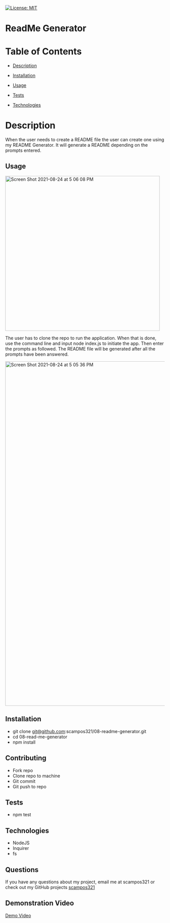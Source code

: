 [![License: MIT](https://img.shields.io/badge/License-MIT-yellow.svg)](https://opensource.org/licenses/MIT)


# ReadMe Generator
# Table of Contents

* [Description](#description)

* [Installation](#installation)

* [Usage](#usage)

* [Tests](#tests)

* [Technologies](#technologies)

# Description
When the user needs to create a README file the user can create one using my README Generator. It will generate a README depending on the prompts entered.

## Usage
<img width="488" alt="Screen Shot 2021-08-24 at 5 06 08 PM" src="https://user-images.githubusercontent.com/85428896/130690491-1dee9483-c86a-4985-bec7-399a9c1f3c7b.png">

The user has to clone the repo to run the application. When that is done, use the command line and input node index.js to initiate the app.
Then enter the prompts as followed. The README file will be generated after all the prompts have been answered.

<img width="1085" alt="Screen Shot 2021-08-24 at 5 05 36 PM" src="https://user-images.githubusercontent.com/85428896/130690927-bfdb752b-d96a-4ade-9fe5-4049881b1380.png">


## Installation
* git clone git@github.com:scampos321/08-readme-generator.git
* cd 08-read-me-generator
* npm install
    
## Contributing
* Fork repo
* Clone repo to machine
* Git commit
* Git push to repo

## Tests

* npm test
   
## Technologies
* NodeJS
* Inquirer
* fs

## Questions

If you have any questions about my project, email me at scampos321 or check out my GitHub projects [scampos321](https://github.comscampos321)   

## Demonstration Video
[Demo Video](https://drive.google.com/file/d/1YoLmf54AS7hJUb2Sm-RYlSGlJYPExMAe/view?usp=sharing)
